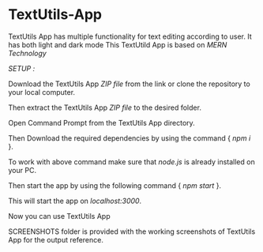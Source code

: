 # TextUtils-App
TextUtils App has multiple functionality for text editing according to user. It has both light and dark mode
This TextUtild App is based on *MERN Technology*

*SETUP :*   

  Download the TextUtils App  *ZIP file* from the link or clone the repository to your local computer.  
  
  Then extract the TextUtils App  *ZIP file* to the desired folder.  
  
  Open Command Prompt from the TextUtils App  directory.  
  
  Then Download the required dependencies by using the command   { *npm i* }.  
  
  To work with above command make sure that *node.js* is already installed on your PC.  
  
  Then start the app by using the following command   { *npm start* }.  
  
  This will start the app on *localhost:3000*.  
  
Now you can use TextUtils App  
  
  
SCREENSHOTS folder is provided with the working screenshots of TextUtils App  for the output reference.
